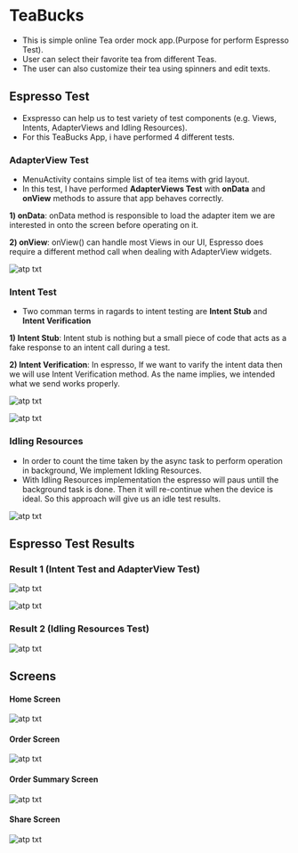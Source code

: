 # TeaBucks
- This is simple online Tea order mock app.(Purpose for perform Espresso Test).
- User can select their favorite tea from different Teas.
- The user can also customize their tea using spinners and edit texts.

## Espresso Test
- Exspresso can help us to test variety of test components (e.g. Views, Intents, AdapterViews and Idling Resources).
- For this TeaBucks App, i have performed 4 different tests.

### AdapterView Test
- MenuActivity contains simple list of tea items with grid layout.
- In this test, I have performed **AdapterViews Test** with **onData** and **onView** methods to assure that app behaves correctly.

**1) onData**: onData method is responsible to load the adapter item we are interested in onto the screen before operating on it.

**2) onView**: onView() can handle most Views in our UI, Espresso does require a different method call when dealing with AdapterView widgets.

![atp txt](https://github.com/shahshail/TeaBucks/blob/master/test_1.png)

### Intent Test
- Two comman terms in ragards to intent testing are **Intent Stub** and **Intent Verification** 

**1) Intent Stub**: Intent stub is nothing but a small piece of code that acts as a fake response to an intent call during a test.

**2) Intent Verification**: In espresso, If we want to varify the intent data then we will use Intent Verification method. As the name implies, we intended what we send works properly.

![atp txt](https://github.com/shahshail/TeaBucks/blob/master/test_2.png)

![atp txt](https://github.com/shahshail/TeaBucks/blob/master/test_3.png)

### Idling Resources
- In order to count the time taken by the async task to perform operation in background, We implement Idkling Resources.
- With Idling Resources implementation the espresso will paus untill the background task is done. Then it will re-continue when the device is ideal. So this approach will give us an idle test results.

![atp txt](https://github.com/shahshail/TeaBucks/blob/master/test_4.png)

## Espresso Test Results

### Result 1 (Intent Test and AdapterView Test)
![atp txt](https://github.com/shahshail/TeaBucks/blob/master/test1.png)

![atp txt](https://github.com/shahshail/TeaBucks/blob/master/test3.png)

### Result 2 (Idling Resources Test)
![atp txt](https://github.com/shahshail/TeaBucks/blob/master/test4.png)

## Screens

#### Home Screen
![atp txt](https://github.com/shahshail/TeaBucks/blob/master/test4.png)

#### Order Screen
![atp txt](https://github.com/shahshail/TeaBucks/blob/master/order.png)

#### Order Summary Screen
![atp txt](https://github.com/shahshail/TeaBucks/blob/master/summary.png)

#### Share Screen
![atp txt](https://github.com/shahshail/TeaBucks/blob/master/mail.png)





